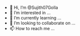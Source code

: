 - 👋 Hi, I’m @Sujith07Golla
- 👀 I’m interested in ...
- 🌱 I’m currently learning ...
- 💞️ I’m looking to collaborate on ...
- 📫 How to reach me ...

<!---
Sujith07Golla/Sujith07Golla is a ✨ special ✨ repository because its `README.md` (this file) appears on your GitHub profile.
You can click the Preview link to take a look at your changes.
--->
